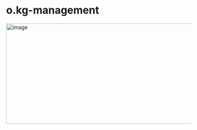 # o.kg-management

<img width="1128" height="273" alt="image" src="https://github.com/user-attachments/assets/45b0b86f-5e13-46bb-8ed3-d5013f601818" />
